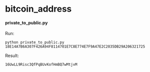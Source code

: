 # bitcoin_address

#### private_to_public.py
Run:
```
python private_to_public.py 18E14A7B6A307F426A94F8114701E7C8E774E7F9A47E2C2035DB29A206321725
```
Result:
```
16UwLL9Risc3QfPqBUvKofHmBQ7wMtjvM
```

